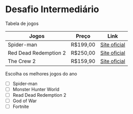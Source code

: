 # Desafio Intermediário

Tabela de jogos

Jogos | Preço | Link
----- | ----- | ----
Spider-man | R$199,00 | [Site oficial](https://www.playstation.com/pt-br/games/marvels-spider-man-ps4/ "Clique e acesse agora!")
Red Dead Redemption 2 | R$250,00 | [Site oficial](https://www.rockstargames.com/reddeadredemption2/ "Clique e acesse agora!")
The Crew 2 | R$159,90 | [Site oficial](https://thecrew-game.ubisoft.com/the-crew-2/en-us/home/ "Clique e acesse agora!")

Escolha os melhores jogos do ano

- [ ] Spider-man
- [ ] Monster Hunter World
- [ ] Read Dead Redemption 2
- [ ] God of War
- [ ] Fortnite